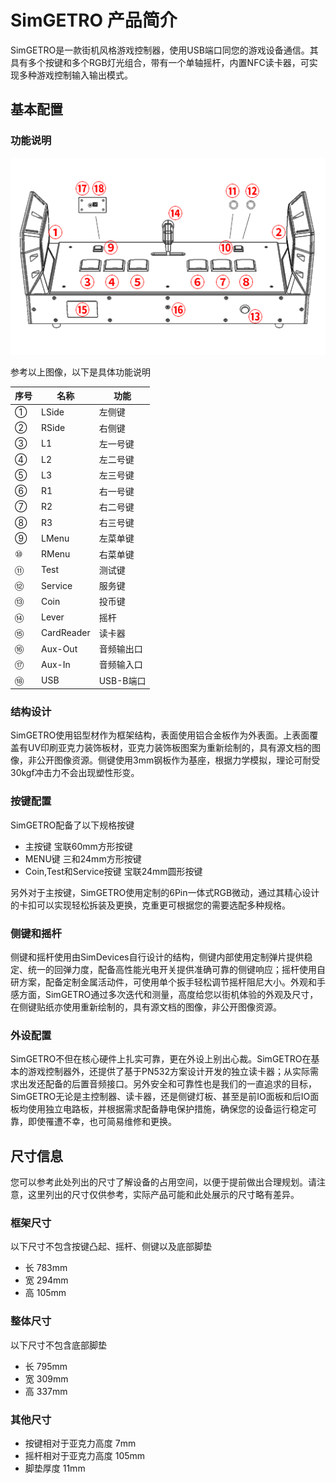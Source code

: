 # SimGETRO 产品简介

SimGETRO是一款街机风格游戏控制器，使用USB端口同您的游戏设备通信。其具有多个按键和多个RGB灯光组合，带有一个单轴摇杆，内置NFC读卡器，可实现多种游戏控制输入输出模式。

## 基本配置

### 功能说明

![示意图](./imgs/simgetro-defines.png)

参考以上图像，以下是具体功能说明

| 序号 | 名称       | 功能       |
| ---- | ---------- | ---------- |
| ①    | LSide      | 左侧键     |
| ②    | RSide      | 右侧键     |
| ③    | L1         | 左一号键   |
| ④    | L2         | 左二号键   |
| ⑤    | L3         | 左三号键   |
| ⑥    | R1         | 右一号键   |
| ⑦    | R2         | 右二号键   |
| ⑧    | R3         | 右三号键   |
| ⑨    | LMenu      | 左菜单键   |
| ⑩    | RMenu      | 右菜单键   |
| ⑪    | Test       | 测试键     |
| ⑫    | Service    | 服务键     |
| ⑬    | Coin       | 投币键     |
| ⑭    | Lever      | 摇杆       |
| ⑮    | CardReader | 读卡器     |
| ⑯    | Aux-Out    | 音频输出口 |
| ⑰    | Aux-In     | 音频输入口 |
| ⑱    | USB        | USB-B端口  |


### 结构设计

SimGETRO使用铝型材作为框架结构，表面使用铝合金板作为外表面。上表面覆盖有UV印刷亚克力装饰板材，亚克力装饰板图案为重新绘制的，具有源文档的图像，非公开图像资源。侧键使用3mm钢板作为基座，根据力学模拟，理论可耐受30kgf冲击力不会出现塑性形变。

### 按键配置

SimGETRO配备了以下规格按键

- 主按键 宝联60mm方形按键
- MENU键 三和24mm方形按键
- Coin,Test和Service按键 宝联24mm圆形按键

另外对于主按键，SimGETRO使用定制的6Pin一体式RGB微动，通过其精心设计的卡扣可以实现轻松拆装及更换，克重更可根据您的需要选配多种规格。

### 侧键和摇杆

侧键和摇杆使用由SimDevices自行设计的结构，侧键内部使用定制弹片提供稳定、统一的回弹力度，配备高性能光电开关提供准确可靠的侧键响应；摇杆使用自研方案，配备定制金属活动件，可使用单个扳手轻松调节摇杆阻尼大小。外观和手感方面，SimGETRO通过多次迭代和测量，高度给您以街机体验的外观及尺寸，在侧键贴纸亦使用重新绘制的，具有源文档的图像，非公开图像资源。

### 外设配置

SimGETRO不但在核心硬件上扎实可靠，更在外设上别出心裁。SimGETRO在基本的游戏控制器外，还提供了基于PN532方案设计开发的独立读卡器；从实际需求出发还配备的后置音频接口。另外安全和可靠性也是我们的一直追求的目标，SimGETRO无论是主控制器、读卡器，还是侧键灯板、甚至是前IO面板和后IO面板均使用独立电路板，并根据需求配备静电保护措施，确保您的设备运行稳定可靠，即使罹遭不幸，也可简易维修和更换。

## 尺寸信息

您可以参考此处列出的尺寸了解设备的占用空间，以便于提前做出合理规划。请注意，这里列出的尺寸仅供参考，实际产品可能和此处展示的尺寸略有差异。

### 框架尺寸

以下尺寸不包含按键凸起、摇杆、侧键以及底部脚垫

- 长 783mm
- 宽 294mm
- 高 105mm

### 整体尺寸

以下尺寸不包含底部脚垫

- 长 795mm
- 宽 309mm
- 高 337mm

### 其他尺寸

- 按键相对于亚克力高度 7mm
- 摇杆相对于亚克力高度 105mm
- 脚垫厚度 11mm
